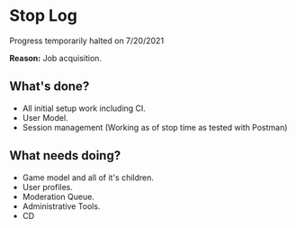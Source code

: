 # Stop Log

Progress temporarily halted on 7/20/2021

**Reason:** Job acquisition.

## What's done?

* All initial setup work including CI.
* User Model.
* Session management (Working as of stop time as tested with Postman)

## What needs doing?

* Game model and all of it's children.
* User profiles.
* Moderation Queue.
* Administrative Tools.
* CD

